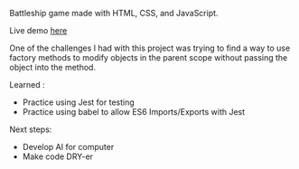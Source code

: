 Battleship game made with HTML, CSS, and JavaScript.

Live demo [here](https://mdesanker.github.io/battleship/)

One of the challenges I had with this project was trying to find a way to use factory methods to modify objects in the parent scope without passing the object into the method.

Learned :

- Practice using Jest for testing
- Practice using babel to allow ES6 Imports/Exports with Jest

Next steps:

- Develop AI for computer
- Make code DRY-er
